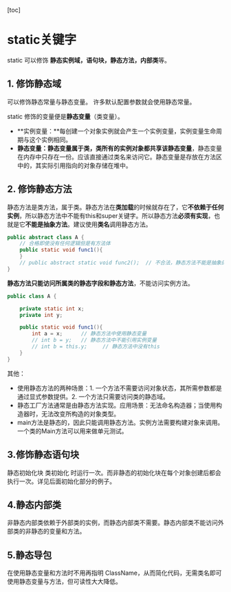 [toc]

# static关键字
static 可以修饰 **静态实例域，语句块，静态方法，内部类**等。


## 1. 修饰静态域
可以修饰静态常量与静态变量。
许多默认配置参数就会使用静态常量。

static 修饰的变量便是**静态变量**（类变量）。
* **实例变量：**每创建一个对象实例就会产生一个实例变量，实例变量生命周期与这个实例相同。
* **静态变量：**静态变量属于类，类所有的**实例对象都共享该静态变量**，静态变量在内存中只存在一份。应该直接通过类名来访问它。静态变量是存放在方法区中的，其实际引用指向的对象存储在堆中。


## 2. 修饰静态方法
静态方法是类方法，属于类。静态方法在**类加载**的时候就存在了，它**不依赖于任何实例**，所以静态方法中不能有this和super关键字。所以静态方法**必须有实现**，也就是它**不能是抽象方法**。建议使用**类名**调用静态方法。

```java
public abstract class A {
    // 合格即使没有任何逻辑但是有方法体
    public static void func1(){
    }
    // public abstract static void func2();  // 不合法，静态方法不能是抽象的
}
```
**静态方法只能访问所属类的静态字段和静态方法**，不能访问实例方法。
```java
public class A {

    private static int x;
    private int y;

    public static void func1(){
        int a = x;      // 静态方法中使用静态变量
        // int b = y;   // 静态方法中不能引用实例变量
        // int b = this.y;     // 静态方法中没有this
    }
}
```
其他：
* 使用静态方法的两种场景：1. 一个方法不需要访问对象状态，其所需参数都是通过显式参数提供。2. 一个方法只需要访问类的静态域。
* 静态工厂方法通常是由静态方法实现。应用场景：无法命名构造器；当使用构造器时，无法改变所构造的对象类型。
* main方法是静态的，因此只能调用静态方法。实例方法需要构建对象来调用。一个类的Main方法可以用来做单元测试。


## 3.修饰静态语句块
静态初始化块 类初始化 时运行一次。而非静态的初始化块在每个对象创建后都会执行一次。详见后面初始化部分的例子。

## 4.静态内部类
非静态内部类依赖于外部类的实例，而静态内部类不需要。静态内部类不能访问外部类的非静态的变量和方法。

## 5.静态导包
在使用静态变量和方法时不用再指明 ClassName，从而简化代码，无需类名即可使用静态变量与方法，但可读性大大降低。